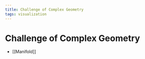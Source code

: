 ```yaml
---
title: Challenge of Complex Geometry
tags: visualization
---
```


# Challenge of Complex Geometry
- [[Manifold]]


















